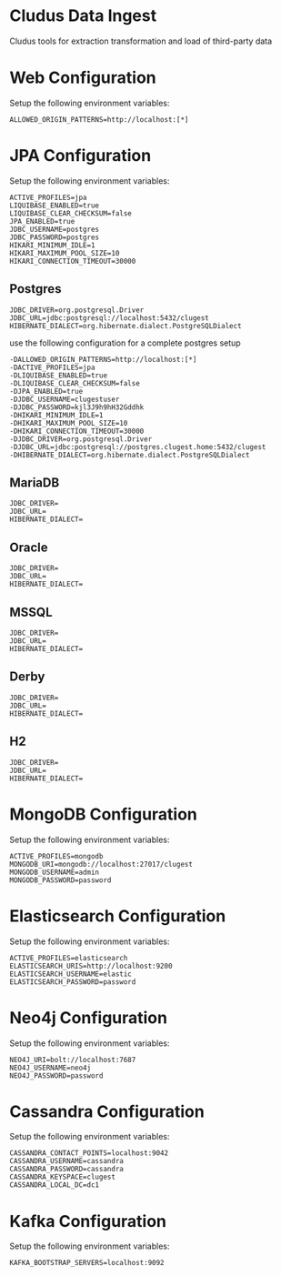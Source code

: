 # Cludus Data Ingest

Cludus tools for extraction transformation and load of third-party data

# Web Configuration

Setup the following environment variables:

```
ALLOWED_ORIGIN_PATTERNS=http://localhost:[*]
```

# JPA Configuration

Setup the following environment variables:

```
ACTIVE_PROFILES=jpa
LIQUIBASE_ENABLED=true
LIQUIBASE_CLEAR_CHECKSUM=false
JPA_ENABLED=true
JDBC_USERNAME=postgres
JDBC_PASSWORD=postgres
HIKARI_MINIMUM_IDLE=1
HIKARI_MAXIMUM_POOL_SIZE=10
HIKARI_CONNECTION_TIMEOUT=30000
```

## Postgres

```
JDBC_DRIVER=org.postgresql.Driver
JDBC_URL=jdbc:postgresql://localhost:5432/clugest
HIBERNATE_DIALECT=org.hibernate.dialect.PostgreSQLDialect
```

use the following configuration for a complete postgres setup

```
-DALLOWED_ORIGIN_PATTERNS=http://localhost:[*]
-DACTIVE_PROFILES=jpa
-DLIQUIBASE_ENABLED=true
-DLIQUIBASE_CLEAR_CHECKSUM=false
-DJPA_ENABLED=true
-DJDBC_USERNAME=clugestuser
-DJDBC_PASSWORD=kjl3J9h9hH32Gddhk
-DHIKARI_MINIMUM_IDLE=1
-DHIKARI_MAXIMUM_POOL_SIZE=10
-DHIKARI_CONNECTION_TIMEOUT=30000
-DJDBC_DRIVER=org.postgresql.Driver
-DJDBC_URL=jdbc:postgresql://postgres.clugest.home:5432/clugest
-DHIBERNATE_DIALECT=org.hibernate.dialect.PostgreSQLDialect
```

## MariaDB

```
JDBC_DRIVER=
JDBC_URL=
HIBERNATE_DIALECT=
```

## Oracle

```
JDBC_DRIVER=
JDBC_URL=
HIBERNATE_DIALECT=
```

## MSSQL

```
JDBC_DRIVER=
JDBC_URL=
HIBERNATE_DIALECT=
```

## Derby

```
JDBC_DRIVER=
JDBC_URL=
HIBERNATE_DIALECT=
```

## H2

```
JDBC_DRIVER=
JDBC_URL=
HIBERNATE_DIALECT=
```

# MongoDB Configuration

Setup the following environment variables:

```
ACTIVE_PROFILES=mongodb
MONGODB_URI=mongodb://localhost:27017/clugest
MONGODB_USERNAME=admin
MONGODB_PASSWORD=password
```

# Elasticsearch Configuration

Setup the following environment variables:

```
ACTIVE_PROFILES=elasticsearch
ELASTICSEARCH_URIS=http://localhost:9200
ELASTICSEARCH_USERNAME=elastic
ELASTICSEARCH_PASSWORD=password
```

# Neo4j Configuration

Setup the following environment variables:

```
NEO4J_URI=bolt://localhost:7687
NEO4J_USERNAME=neo4j
NEO4J_PASSWORD=password
```

# Cassandra Configuration

Setup the following environment variables:

```
CASSANDRA_CONTACT_POINTS=localhost:9042
CASSANDRA_USERNAME=cassandra
CASSANDRA_PASSWORD=cassandra
CASSANDRA_KEYSPACE=clugest
CASSANDRA_LOCAL_DC=dc1
```

# Kafka Configuration

Setup the following environment variables:

```
KAFKA_BOOTSTRAP_SERVERS=localhost:9092
```